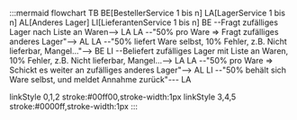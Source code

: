 :::mermaid
flowchart TB
BE[BestellerService 1 bis n]
LA[LagerService 1 bis n]
AL[Anderes Lager]
LI[LieferantenService 1 bis n]
BE --Fragt zufälliges Lager nach Liste an Waren--> LA
LA --"50% pro Ware => Fragt zufälliges anderes Lager"--> AL
LA --"50% liefert Ware selbst, 10% Fehler, z.B. Nicht lieferbar, Mangel..."--> BE
LI --Beliefert zufälliges Lager mit Liste an Waren, 10% Fehler, z.B. Nicht lieferbar, Mangel...--> LA
LA --"50% pro Ware => Schickt es weiter an zufälliges anderes Lager"--> AL
LI --"50% behält sich Ware selbst, und meldet Annahme zurück"--- LA

linkStyle 0,1,2 stroke:#00ff00,stroke-width:1px
linkStyle 3,4,5 stroke:#0000ff,stroke-width:1px
:::
